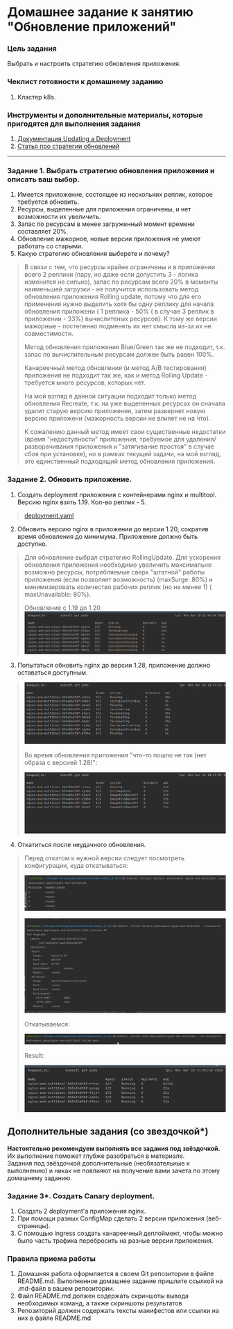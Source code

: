 # Домашнее задание к занятию "Обновление приложений"

### Цель задания

Выбрать и настроить стратегию обновления приложения.

### Чеклист готовности к домашнему заданию

1. Кластер k8s.

### Инструменты и дополнительные материалы, которые пригодятся для выполнения задания

1. [Документация Updating a Deployment](https://kubernetes.io/docs/concepts/workloads/controllers/deployment/#updating-a-deployment)
2. [Статья про стратегии обновлений](https://habr.com/ru/companies/flant/articles/471620/)

-----

### Задание 1. Выбрать стратегию обновления приложения и описать ваш выбор.

1. Имеется приложение, состоящее из нескольких реплик, которое требуется обновить.
2. Ресурсы, выделенные для приложения ограничены, и нет возможности их увеличить.
3. Запас по ресурсам в менее загруженный момент времени составляет 20%.
4. Обновление мажорное, новые версии приложения не умеют работать со старыми.
5. Какую стратегию обновления выберете и почему?

> В связи с тем, что ресурсы крайне ограничены и в приложении всего 2 реплики (пару, но даже если допустить 3 - логика изменится не сильно), запас по ресурсам всего 20% в моменты наименьшей загрузки - не получится использовать метод обновления приложения Rolling update, потому что для его применения нужно выделить хотя бы одну реплику для начала обновления приложени ( 1 реплика - 50% ( в случае 3 реплик в приложении - 33%) вычислитеных ресурсов). К тому же версии мажорные - постепенно подменять их нет смысла из-за их не совместимости. 
> 
> Метод обновления приложения Blue/Green так же не подходит, т.к. запас по вычислительным ресурсам должен быть равен 100%. 
> 
> Канареечный метод обновления (и метод A/B тестирования) приложения не подходит так же, как и метод Rolling Update - требуется много ресурсов, которых нет. 
>
> На мой взгляд в данной ситуации подходит только метод обновления Recreate, т.к. на уже выделенных ресурсах он сначала удалит старую версию приложения, затем развернет новую версию приложени (мажорность версии не влияет не на что). 
> 
> К сожалению данный метод имеет свои существенные недостатки (время "недоступности" приложения, требуемое для удаления/разворачивания приложения и "затягивание простоя" в случае сбоя при установке), но в рамках текущей задачи, на мой взгляд, это единственный подходящий метод обновления приложения.
> 
### Задание 2. Обновить приложение.

1. Создать deployment приложения с контейнерами nginx и multitool. Версию nginx взять 1.19. Кол-во реплик - 5.
> [deployment.yaml](src/3-4-nginx_multitool.yaml)
2. Обновить версию nginx в приложении до версии 1.20, сократив время обновления до минимума. Приложение должно быть доступно.
>Для обновление выбрал стратегию RollingUpdate. Для ускорения обновления приложения необходимо увеличить максимально возможно ресурсы, потребляемые сверх "штатной" работы приложения (если позволяет возможность) (maxSurge: 80%) и минимизировать количество рабочих реплик (но не менее 1) ( maxUnavailable: 80%).
> 
> Обновление с 1.19 до 1.20
> ![img](img/3-4-2-nginx-1-20.png)
3. Попытаться обновить nginx до версии 1.28, приложение должно оставаться доступным.
> ![img](img/3-4-2-nginx-1-28.png)
>
> Во время обновления приложения "что-то пошло не так (нет образа с версией 1.28)":
> 
> ![img](img/3-4-2-nginx-1-28-err.png)
4. Откатиться после неудачного обновления.
> Перед откатом к нужной версии следует посмотреть конфигурации, куда откатываться: 
> 
> ![img](img/3-4-2-where-to-rolling-back-1.png)
> 
> ![img](img/3-4-2-where-to-rolling-back-2.png)
> 
> Откатываемся: 
> 
> ![img](img/3-4-2-rolling-back.png)
> 
> Result: 
> 
> ![img](img/3-4-2-result.png)

## Дополнительные задания (со звездочкой*)

**Настоятельно рекомендуем выполнять все задания под звёздочкой.**   Их выполнение поможет глубже разобраться в материале.   
Задания под звёздочкой дополнительные (необязательные к выполнению) и никак не повлияют на получение вами зачета по этому домашнему заданию. 

### Задание 3*. Создать Canary deployment.

1. Создать 2 deployment'а приложения nginx.
2. При помощи разных ConfigMap сделать 2 версии приложения (веб-страницы).
3. С помощью ingress создать канареечный деплоймент, чтобы можно было часть трафика перебросить на разные версии приложения.

### Правила приема работы

1. Домашняя работа оформляется в своем Git репозитории в файле README.md. Выполненное домашнее задание пришлите ссылкой на .md-файл в вашем репозитории.
2. Файл README.md должен содержать скриншоты вывода необходимых команд, а также скриншоты результатов
3. Репозиторий должен содержать тексты манифестов или ссылки на них в файле README.md